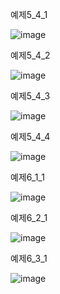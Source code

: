 예제5_4_1

![image](https://github.com/user-attachments/assets/f0e4df20-20e8-417b-943c-66b9ae64e485)

예제5_4_2

![image](https://github.com/user-attachments/assets/c721a49d-732b-4fc2-9853-e9a066ea7026)

예제5_4_3

![image](https://github.com/user-attachments/assets/0895de43-3548-456c-b3a6-c8c40e7cbb37)

예제5_4_4

![image](https://github.com/user-attachments/assets/8f843b0b-1f7e-4aff-be6b-28b57e32a449)

예제6_1_1

![image](https://github.com/user-attachments/assets/be22ade3-88a9-46a7-91b3-4e5a602f0404)

예제6_2_1

![image](https://github.com/user-attachments/assets/3518b1fd-5817-4c1b-a505-b31d8b61264e)

예제6_3_1

![image](https://github.com/user-attachments/assets/5fd2391a-cf37-4c6c-af31-ef217360c1aa)
